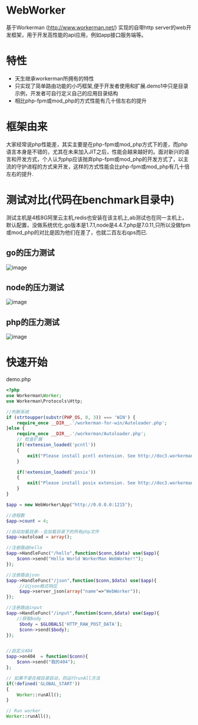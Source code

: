 WebWorker
========

基于Workerman (http://www.workerman.net/) 实现的自带http server的web开发框架，用于开发高性能的api应用，例如app接口服务端等。

特性
========
* 天生继承workerman所拥有的特性
* 只实现了简单路由功能的小巧框架,便于开发者使用和扩展.demo1中只是目录示例，开发者可自行定义自己的应用目录结构
* 相比php-fpm或mod_php的方式性能有几十倍左右的提升

框架由来
========
大家经常说php性能差，其实主要是在php-fpm或mod_php方式下的差，而php语言本身是不错的，尤其在未来加入JIT之后，性能会越来越好的。面对新兴的语言和开发方式，个人认为php应该抛弃php-fpm或mod_php的开发方式了，以主流的守护进程的方式来开发，这样的方式性能会比php-fpm或mod_php有几十倍左右的提升.

测试对比(代码在benchmark目录中)
========
测试主机是4核8G阿里云主机,redis也安装在该主机上,ab测试也在同一主机上，默认配置，没做系统优化.go版本是1.7.1,node是4.4.7,php是7.0.11,只所以没做fpm或mod_php的对比是因为他们在差了，也就二百左右qps而已.

go的压力测试
--------
![image](https://github.com/xtgxiso/WebWorker/blob/master/benchmark/go/go.ab.png)

node的压力测试
--------
![image](https://github.com/xtgxiso/WebWorker/blob/master/benchmark/node/node.ab.png)

php的压力测试
--------
![image](https://github.com/xtgxiso/WebWorker/blob/master/benchmark/php/php.ab.png)


快速开始
======
demo.php
```php
<?php
use Workerman\Worker;
use Workerman\Protocols\Http;

//判断系统
if (strtoupper(substr(PHP_OS, 0, 3)) === 'WIN') {
    require_once __DIR__.'/workerman-for-win/Autoloader.php';
}else {
    require_once __DIR__.'/workerman/Autoloader.php';
    // 检查扩展
    if(!extension_loaded('pcntl'))
    {
        exit("Please install pcntl extension. See http://doc3.workerman.net/install/install.html\n");
    }

    if(!extension_loaded('posix'))
    {
        exit("Please install posix extension. See http://doc3.workerman.net/install/install.html\n");
    }
}

$app = new WebWorker\App("http://0.0.0.0:1215");

//进程数
$app->count = 4;

//自动加载目录--会加载目录下的所有php文件
$app->autoload = array();

//注册路由hello
$app->HandleFunc("/hello",function($conn,$data) use($app){
    $conn->send("Hello World WorkerMan WebWorker!");
});

//注册路由json
$app->HandleFunc("/json",function($conn,$data) use($app){
     //以json格式响应
     $app->server_json(array("name"=>"WebWorker"));
});

//注册路由input
$app->HandleFunc("/input",function($conn,$data) use($app){
    //获取body
     $body = $GLOBALS['HTTP_RAW_POST_DATA'];
     $conn->send($body);
});


//自定义404
$app->on404  = function($conn){
    $conn->send("我的404");
};

// 如果不是在根目录启动，则运行runAll方法
if(!defined('GLOBAL_START'))
{
    Worker::runAll();
}

// Run worker
Worker::runAll();
```
